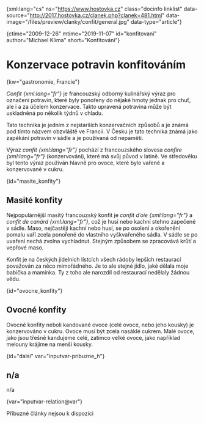 
{xml:lang="cs" ns="https://www.hostovka.cz" class="docinfo linklist" data-source="http://2017.hostovka.cz/clanek.php?clanek=481.html" data-image="/files/preview/clanky/confit/general.jpg" data-type="article"}

{ctime="2009-12-26" mtime="2019-11-07" id="konfitovani" author="Michael Klíma" short="Konfitování"}

# Konzervace potravin konfitováním

<!-- generated attribute kw by user_udpatekw.sh on 2020-05-12, do not edit -->

{kw="gastronomie, Francie"}

_Confit {xml:lang="fr"}_ je francouzský odborný kulinářský výraz pro označení potravin, které byly ponořeny do nějaké hmoty jednak pro chuť, ale i a za účelem konzervace. Takto upravená potravina může být uskladněná po několik týdnů v chladu.

Tato technika je jedním z nejstarších konzervačních způsobů a je známá pod tímto názvem obzvláště ve Francii. V Česku je tato technika známá jako zapékání potravin v sádle a je používaná od nepaměti.

Výraz _confit {xml:lang="fr"}_ pochází z francouzského slovesa _confire {xml:lang="fr"}_ (konzervování), které má svůj původ v latině. Ve středověku byl tento výraz používán hlavně pro ovoce, které bylo vařené a konzervované v cukru.

{id="masite_konfity"}

## Masité konfity

Nejpopulárnější masitý francouzský konfit je _confit d´oie {xml:lang="fr"}_ a _confit de canárd {xml:lang="fr"}_, což je husí nebo kachní stehno zapečené v sádle. Maso, nejčastěji kachní nebo husí, se po osolení a okořenění pomalu vaří zcela ponořené do vlastního vyškvařeného sádla. V sádle se po uvaření nechá zvolna vychladnut. Stejným způsobem se zpracovává krůtí a vepřové maso.

Konfit je na českých jídelních lístcích všech rádoby lepších restaurací považován za něco mimořádného. Je to ale stejné jídlo, jaké dělala moje babička a maminka. Ty z toho ale narozdíl od restaurací nedělaly žádnou vědu.

{id="ovocne_konfity"}

## Ovocné konfity

Ovocné konfity neboli kandované ovoce (celé ovoce, nebo jeho kousky) je konzervováno v cukru. Ovoce musí být zcela nasáklé cukrem. Malé ovoce, jako jsou třešně kandujeme celé, zatímco velké ovoce, jako například melouny krájíme na menší kousky.

{id="dalsi" var="inputvar-pribuzne_h"}

## n/a

n/a

{var="inputvar-relation@var"}

Příbuzné články nejsou k dispozici

